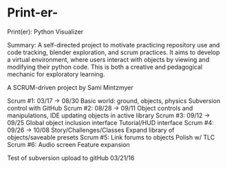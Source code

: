 # Print-er-
Print(er): Python Visualizer

Summary: A self-directed project to motivate practicing repository use and code tracking, blender exploration, and scrum practices.
It aims to develop a virtual environment, where users interact with objects by viewing and modifying their python code. This is both a creative and pedagogical mechanic for exploratory learning.

A SCRUM-driven project by Sami Mintzmyer

Scrum #1: 03/17 -> 08/30
  Basic world: ground, objects, physics
  Subversion control with GitHub
Scrum #2: 08/28 -> 09/11
  Object controls and manipulations, 
  IDE updating objects in active library
Scrum #3: 09/12 -> 09/25
  Global object inclusion interface
  Tutorial/HUD interface
Scrum #4: 09/26 -> 10/08
  Story/Challenges/Classes
  Expand library of objects/saveable presets
Scrum #5: 
  Link forums to objects
  Polish w/ TLC
Scrum #6: 
  Audio screen
  Feature expansion


Test of subversion upload to gitHub 03/21/16
